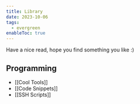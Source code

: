 ```yaml
---
title: Library
date: 2023-10-06
tags:
  - evergreen
enableToc: true
---
```

Have a nice read, hope you find something you like :)

## Programming
- [[Cool Tools]]
- [[Code Snippets]]
- [[SSH Scripts]]